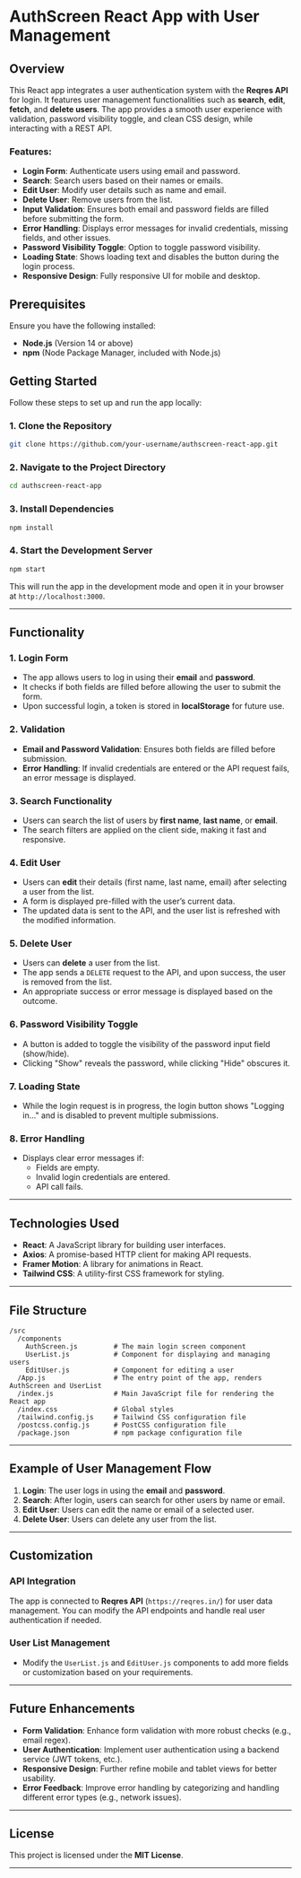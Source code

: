 # AuthScreen React App with User Management

## Overview

This React app integrates a user authentication system with the **Reqres API** for login. It features user management functionalities such as **search**, **edit**, **fetch**, and **delete users**. The app provides a smooth user experience with validation, password visibility toggle, and clean CSS design, while interacting with a REST API.

### Features:

- **Login Form**: Authenticate users using email and password.
- **Search**: Search users based on their names or emails.
- **Edit User**: Modify user details such as name and email.
- **Delete User**: Remove users from the list.
- **Input Validation**: Ensures both email and password fields are filled before submitting the form.
- **Error Handling**: Displays error messages for invalid credentials, missing fields, and other issues.
- **Password Visibility Toggle**: Option to toggle password visibility.
- **Loading State**: Shows loading text and disables the button during the login process.
- **Responsive Design**: Fully responsive UI for mobile and desktop.

## Prerequisites

Ensure you have the following installed:

- **Node.js** (Version 14 or above)
- **npm** (Node Package Manager, included with Node.js)

## Getting Started

Follow these steps to set up and run the app locally:

### 1. Clone the Repository

```bash
git clone https://github.com/your-username/authscreen-react-app.git
```

### 2. Navigate to the Project Directory

```bash
cd authscreen-react-app
```

### 3. Install Dependencies

```bash
npm install
```

### 4. Start the Development Server

```bash
npm start
```

This will run the app in the development mode and open it in your browser at `http://localhost:3000`.

---

## Functionality

### 1. **Login Form**

- The app allows users to log in using their **email** and **password**.
- It checks if both fields are filled before allowing the user to submit the form.
- Upon successful login, a token is stored in **localStorage** for future use.

### 2. **Validation**

- **Email and Password Validation**: Ensures both fields are filled before submission.
- **Error Handling**: If invalid credentials are entered or the API request fails, an error message is displayed.

### 3. **Search Functionality**

- Users can search the list of users by **first name**, **last name**, or **email**.
- The search filters are applied on the client side, making it fast and responsive.

### 4. **Edit User**

- Users can **edit** their details (first name, last name, email) after selecting a user from the list.
- A form is displayed pre-filled with the user’s current data.
- The updated data is sent to the API, and the user list is refreshed with the modified information.

### 5. **Delete User**

- Users can **delete** a user from the list.
- The app sends a `DELETE` request to the API, and upon success, the user is removed from the list.
- An appropriate success or error message is displayed based on the outcome.

### 6. **Password Visibility Toggle**

- A button is added to toggle the visibility of the password input field (show/hide).
- Clicking "Show" reveals the password, while clicking "Hide" obscures it.

### 7. **Loading State**

- While the login request is in progress, the login button shows "Logging in..." and is disabled to prevent multiple submissions.

### 8. **Error Handling**

- Displays clear error messages if:
  - Fields are empty.
  - Invalid login credentials are entered.
  - API call fails.

---

## Technologies Used

- **React**: A JavaScript library for building user interfaces.
- **Axios**: A promise-based HTTP client for making API requests.
- **Framer Motion**: A library for animations in React.
- **Tailwind CSS**: A utility-first CSS framework for styling.

---

## File Structure

```
/src
  /components
    AuthScreen.js         # The main login screen component
    UserList.js           # Component for displaying and managing users
    EditUser.js           # Component for editing a user
  /App.js                 # The entry point of the app, renders AuthScreen and UserList
  /index.js               # Main JavaScript file for rendering the React app
  /index.css              # Global styles
  /tailwind.config.js     # Tailwind CSS configuration file
  /postcss.config.js      # PostCSS configuration file
  /package.json           # npm package configuration file
```

---

## Example of User Management Flow

1. **Login**: The user logs in using the **email** and **password**.
2. **Search**: After login, users can search for other users by name or email.
3. **Edit User**: Users can edit the name or email of a selected user.
4. **Delete User**: Users can delete any user from the list.

---

## Customization

### API Integration

The app is connected to **Reqres API** (`https://reqres.in/`) for user data management. You can modify the API endpoints and handle real user authentication if needed.

### User List Management

- Modify the `UserList.js` and `EditUser.js` components to add more fields or customization based on your requirements.

---

## Future Enhancements

- **Form Validation**: Enhance form validation with more robust checks (e.g., email regex).
- **User Authentication**: Implement user authentication using a backend service (JWT tokens, etc.).
- **Responsive Design**: Further refine mobile and tablet views for better usability.
- **Error Feedback**: Improve error handling by categorizing and handling different error types (e.g., network issues).

---

## License

This project is licensed under the **MIT License**.

---
